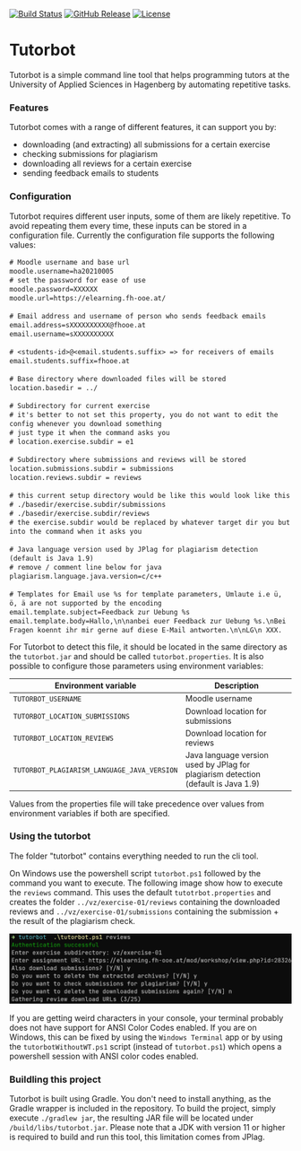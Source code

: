 [![Build Status](https://img.shields.io/github/workflow/status/simonschiller/tutorbot/CI)](https://github.com/simonschiller/tutorbot/actions) 
[![GitHub Release](https://img.shields.io/github/v/release/simonschiller/tutorbot)](https://github.com/simonschiller/tutorbot/releases)
[![License](https://img.shields.io/github/license/simonschiller/tutorbot)](https://github.com/simonschiller/tutorbot/blob/master/LICENSE)

# Tutorbot

Tutorbot is a simple command line tool that helps programming tutors at the University of Applied Sciences in Hagenberg by automating repetitive tasks. 

### Features

Tutorbot comes with a range of different features, it can support you by:

* downloading (and extracting) all submissions for a certain exercise
* checking submissions for plagiarism
* downloading all reviews for a certain exercise
* sending feedback emails to students 

### Configuration

Tutorbot requires different user inputs, some of them are likely repetitive. To avoid repeating them every time, these inputs can be stored in a configuration file. Currently the configuration file supports the following values:

```properties
# Moodle username and base url
moodle.username=ha20210005
# set the password for ease of use
moodle.password=XXXXXX
moodle.url=https://elearning.fh-ooe.at/

# Email address and username of person who sends feedback emails
email.address=sXXXXXXXXXX@fhooe.at
email.username=sXXXXXXXXXX

# <students-id>@<email.students.suffix> => for receivers of emails
email.students.suffix=fhooe.at

# Base directory where downloaded files will be stored
location.basedir = ../

# Subdirectory for current exercise
# it's better to not set this property, you do not want to edit the config whenever you download something
# just type it when the command asks you
# location.exercise.subdir = e1

# Subdirectory where submissions and reviews will be stored
location.submissions.subdir = submissions
location.reviews.subdir = reviews

# this current setup directory would be like this would look like this
# ./basedir/exercise.subdir/submissions
# ./basedir/exercise.subdir/reviews
# the exercise.subdir would be replaced by whatever target dir you but into the command when it asks you

# Java language version used by JPlag for plagiarism detection (default is Java 1.9)
# remove / comment line below for java
plagiarism.language.java.version=c/c++

# Templates for Email use %s for template parameters, Umlaute i.e ü, ö, ä are not supported by the encoding
email.template.subject=Feedback zur Uebung %s
email.template.body=Hallo,\n\nanbei euer Feedback zur Uebung %s.\nBei Fragen koennt ihr mir gerne auf diese E-Mail antworten.\n\nLG\n XXX.
```

For Tutorbot to detect this file, it should be located in the same directory as the `tutorbot.jar` and should be called `tutorbot.properties`. It is also possible to configure those parameters using environment variables:

| Environment variable | Description |
| --- | --- |
| `TUTORBOT_USERNAME` | Moodle username |
| `TUTORBOT_LOCATION_SUBMISSIONS` | Download location for submissions |
| `TUTORBOT_LOCATION_REVIEWS` | Download location for reviews |
| `TUTORBOT_PLAGIARISM_LANGUAGE_JAVA_VERSION` | Java language version used by JPlag for plagiarism detection (default is Java 1.9) |

Values from the properties file will take precedence over values from environment variables if both are specified. 

### Using the tutorbot

The folder "tutorbot" contains everything needed to run the cli tool.

On Windows use the powershell script `tutorbot.ps1` followed by the command you want to execute. The following image show how to execute the `reviews` command. This uses the default `tutotrbot.properties` and creates the folder `../vz/exercise-01/reviews` containing the downloaded reviews and `../vz/exercise-01/submissions` containing the submission + the result of the plagiarism check.

![img.png](images/review-example.png)

If you are getting weird characters in your console, your terminal probably does not have support for ANSI Color Codes enabled. If you are on Windows, this can be fixed by using the `Windows Terminal` app or by using the `tutorbotWithoutWT.ps1` script (instead of `tutorbot.ps1`) which opens a powershell session with ANSI color codes enabled.
 

### Buildling this project

Tutorbot is built using Gradle. You don't need to install anything, as the Gradle wrapper is included in the repository. To build the project, simply execute `./gradlew jar`, the resulting JAR file will be located under `/build/libs/tutorbot.jar`. Please note that a JDK with version 11 or higher is required to build and run this tool, this limitation comes from JPlag. 

